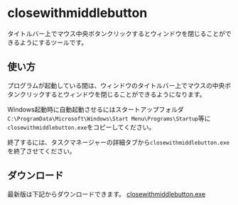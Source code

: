 # closewithmiddlebutton
タイトルバー上でマウス中央ボタンクリックするとウィンドウを閉じることができるようにするツールです。

## 使い方
プログラムが起動している間は、ウィンドウのタイトルバー上でマウスの中央ボタンクリックするとウィンドウを閉じることができるようになります。

Windows起動時に自動起動させるにはスタートアップフォルダ`C:\ProgramData\Microsoft\Windows\Start Menu\Programs\Startup`等に`closewithmiddlebutton.exe`をコピーしてください。

終了するには、タスクマネージャーの詳細タブから`closewithmiddlebutton.exe`を終了させてください。

## ダウンロード
最新版は下記からダウンロードできます。
[closewithmiddlebutton.exe](http://github.com/kenjinote/closewithmiddlebutton/releases/latest/download/closewithmiddlebutton.exe)

